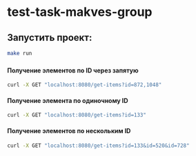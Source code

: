 # test-task-makves-group

## Запустить проект:

```bash
make run
```

###

#### Получение элементов по ID через запятую

```bash
curl -X GET "localhost:8080/get-items?id=872,1048"
```

#### Получение элемента по одиночному ID

```bash
curl -X GET "localhost:8080/get-items?id=133"
```

#### Получение элементов по нескольким ID

```bash
curl -X GET "localhost:8080/get-items?id=133&id=520&id=728"
```
